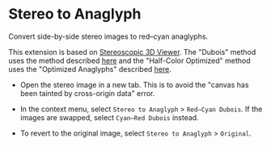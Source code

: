  # Stereo to Anaglyph 

Convert side-by-side stereo images to red–cyan anaglyphs.

This extension is based on [Stereoscopic 3D Viewer](https://chrome.google.com/webstore/detail/stereoscopic-3d-viewer/gjihpcejlpnmjimgafnfmfkbglajmdlg). The "Dubois" method uses the method described [here](http://stereo.jpn.org/eng/stphmkr/help/stereo_13.htm) and the "Half-Color Optimized" method uses the "Optimized Anaglyphs" described [here](https://3dtv.at/Knowhow/AnaglyphComparison_en.aspx).

- Open the stereo image in a new tab. This is to avoid the "canvas has been tainted by cross-origin data" error.

- In the context menu, select `Stereo to Anaglyph` > `Red–Cyan Dubois`. If the images are swapped, select `Cyan–Red Dubois` instead.

- To revert to the original image, select  `Stereo to Anaglyph` > `Original`.
